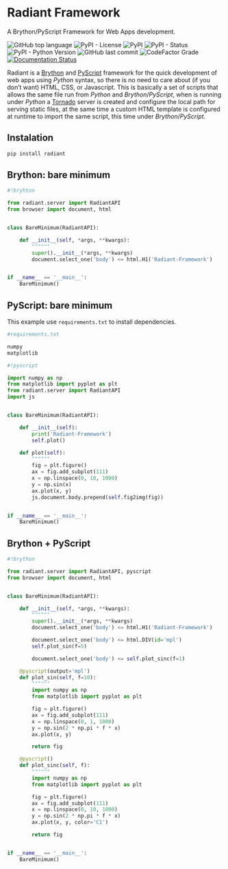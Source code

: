 # Radiant Framework

A Brython/PyScript Framework for Web Apps development.

![GitHub top language](https://img.shields.io/github/languages/top/un-gcpds/brython-radiant?)
![PyPI - License](https://img.shields.io/pypi/l/radiant?)
![PyPI](https://img.shields.io/pypi/v/radiant?)
![PyPI - Status](https://img.shields.io/pypi/status/radiant?)
![PyPI - Python Version](https://img.shields.io/pypi/pyversions/radiant?)
![GitHub last commit](https://img.shields.io/github/last-commit/un-gcpds/brython-radiant?)
![CodeFactor Grade](https://img.shields.io/codefactor/grade/github/UN-GCPDS/brython-radiant?)
[![Documentation Status](https://readthedocs.org/projects/radiant/badge/?version=latest)](https://radiant-framework.readthedocs.io/en/latest/?badge=latest)

Radiant is a [Brython](https://brython.info/) and [PyScript](https://pyscript.net/) framework for the quick development of web apps using _Python_ syntax, so there is no need to care about (if you don’t want) HTML, CSS, or Javascript. This is basically a set of scripts that allows the same file run from _Python_ and _Brython_/_PyScript_, when is running under _Python_ a [Tornado](https://www.tornadoweb.org/) server is created and configure the local path for serving static files, at the same time a custom HTML template is configured at runtime to import the same script, this time under _Brython_/_PyScript_.

## Instalation


```python
pip install radiant
```

## Brython: bare minimum


```python
#!bryhton

from radiant.server import RadiantAPI
from browser import document, html


class BareMinimum(RadiantAPI):

    def __init__(self, *args, **kwargs):
        """"""
        super().__init__(*args, **kwargs)
        document.select_one('body') <= html.H1('Radiant-Framework')


if __name__ == '__main__':
    BareMinimum()
```

## PyScript: bare minimum

This example use ```requirements.txt``` to install dependencies.


```python
#requirements.txt

numpy
matplotlib
```


```python
#!pyscript

import numpy as np
from matplotlib import pyplot as plt
from radiant.server import RadiantAPI
import js


class BareMinimum(RadiantAPI):

    def __init__(self):
        print('Radiant-Framework')
        self.plot()

    def plot(self):
        """"""
        fig = plt.figure()
        ax = fig.add_subplot(111)
        x = np.linspace(0, 10, 1000)
        y = np.sin(x)
        ax.plot(x, y)
        js.document.body.prepend(self.fig2img(fig))


if __name__ == '__main__':
    BareMinimum()
```

## Brython + PyScript


```python
#!brython

from radiant.server import RadiantAPI, pyscript
from browser import document, html


class BareMinimum(RadiantAPI):

    def __init__(self, *args, **kwargs):
        """"""
        super().__init__(*args, **kwargs)
        document.select_one('body') <= html.H1('Radiant-Framework')

        document.select_one('body') <= html.DIV(id='mpl')
        self.plot_sin(f=5)

        document.select_one('body') <= self.plot_sinc(f=1)

    @pyscript(output='mpl')
    def plot_sin(self, f=10):
        """"""
        import numpy as np
        from matplotlib import pyplot as plt

        fig = plt.figure()
        ax = fig.add_subplot(111)
        x = np.linspace(0, 1, 1000)
        y = np.sin(2 * np.pi * f * x)
        ax.plot(x, y)

        return fig

    @pyscript()
    def plot_sinc(self, f):
        """"""
        import numpy as np
        from matplotlib import pyplot as plt

        fig = plt.figure()
        ax = fig.add_subplot(111)
        x = np.linspace(0, 10, 1000)
        y = np.sin(2 * np.pi * f * x)
        ax.plot(x, y, color='C1')

        return fig


if __name__ == '__main__':
    BareMinimum()
```
